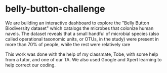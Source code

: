 # belly-button-challenge
We are building an interactive dashboard to explore the "Belly Button Biodiversity dataset" which catalogs the microbes that colonize human navels.
The dataset reveals that a small handful of microbial species (also called operational taxonomic units, or OTUs, in the study) were present in more than 70% of people, while the rest were relatively rare

This work was done with the help of my classmate, Tobe, with some help from a tutor, and one of our TA. We also used Google and Xpert learning to help correct our coding. 
